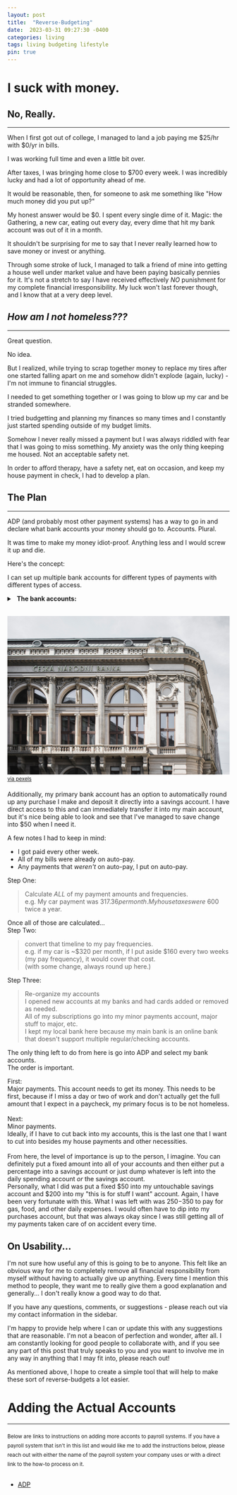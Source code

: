 ```yaml
---
layout: post
title:  "Reverse-Budgeting"
date:  2023-03-31 09:27:30 -0400
categories: living
tags: living budgeting lifestyle
pin: true
---
```


# I suck with money.

## No, Really.

<hr />

When I first got out of college, I managed to
land a job paying me $25/hr with $0/yr in bills.

I was working full time and even a little bit over.

After taxes, I was bringing home close to $700
every week. I was incredibly lucky and had a lot
of opportunity ahead of me.

It would be reasonable, then, for someone to ask
me something like "How much money did you put up?"

My honest answer would be $0. I spent every single
dime of it. Magic: the Gathering, a new car, eating
out every day, every dime that hit my bank account
was out of it in a month.

It shouldn't be surprising for me to say that I
never really learned how to save money or invest
or anything.

Through some stroke of luck, I managed to talk
a friend of mine into getting a house well under
market value and have been paying basically pennies
for it. It's not a stretch to say I have received
effectively _*NO*_ punishment for my complete
financial irresponsibility. My luck won't last
forever though, and I know that at a very deep
level.

## _How am I not homeless???_

<hr />

Great question.

No idea.

But I realized, while trying to scrap together
money to replace my tires after one started
falling apart on me and somehow didn't explode
(again, lucky) - I'm not immune to financial
struggles.

I needed to get something together or I was going
to blow up my car and be stranded somewhere.

I tried budgetting and planning my finances so
many times and I constantly just started spending
outside of my budget limits.

Somehow I never really missed a payment but I was
always riddled with fear that I was going to miss
something. My anxiety was the only thing keeping
me housed. Not an acceptable safety net.

In order to afford therapy, have a safety net,
eat on occasion, and keep my house payment in
check, I had to develop a plan.

## The Plan

<hr/>
ADP (and probably most other payment systems)
has a way to go in and declare what bank accounts
your money should go to. Accounts. Plural.

It was time to make my money idiot-proof.
Anything less and I would screw it up and die.

Here's the concept:

I can set up multiple bank accounts for
different types of payments with different
types of access.

<details>
  <summary><strong> &nbsp; The bank accounts:</strong></summary>

<ol start='1'>
<li>
<details>
 <summary>Major payments</summary>
    <ul>
        <li>House</li>
        <li>Car</li>
        <li>Utilities</li>
        <li>Insurance</li>
        <li>No debit card</li>
    </ul>
</details>
</li></ol>

<ol start='2'>
<li>
<details>
 <summary>Minor payments</summary>
    <ul>
        <li>Spotify</li>
        <li>YouTube Premium</li>
        <li>Hulu</li>
        <li>Debit card that I avoid using at all costs.</li>
    </ul>
</details>
</li></ol>

<ol start='3'>
<li>
<details>
 <summary>Untouchable savings</summary>
    <ul>
        <li>No card. At all.</li>
        <li>No way to transfer without going in.</li>
    </ul>
</details>
</li></ol>

<ol start='4'>
<li>
<details>
 <summary>Sort-of savings</summary>
   <ul>
    <li>Not actually savings. This is just for my
    enjoyment.</li>
    <li>Card that I can use basically freely.</li>
    <li>This account is specifically making mid-size
    purchases and luxury items. Think my previous
    Magic problem from earlier.</li>
    </ul>
</details>
</li></ol>

<ol start='5'>
<li>
<details>
 <summary>My regular account.</summary>
    <ul>
        <li>Daily access card.</li>
        <li>This is for food, gas, and general daily living
        expenses.</li>
    </ul>
</details>
</li></ol>

</details>

<br />

![picture of a large bank in Prague, Czechia](/assets/2023-03-31/pexels-yurii-hlei-1398431.jpg)
<sup>[via pexels](https://www.pexels.com/photo/white-and-gray-building-1398431/)</sup>


Additionally, my primary bank account has an
option to automatically round up any purchase
I make and deposit it directly into a savings
account. I have direct access to this and can
immediately transfer it into my main account,
but it's nice being able to look and see that
I've managed to save change into $50 when I
need it.

A few notes I had to keep in mind:
- I got paid every other week.
- All of my bills were already on auto-pay.
- Any payments that _weren't_ on auto-pay, I
put on auto-pay.

Step One:
> Calculate _*ALL*_ of my payment amounts and
frequencies.  
> e.g. My car payment was $317.36 per month.  
> My house taxes were ~$600 twice a year.

Once all of those are calculated...  
Step Two:
> convert that timeline to my pay frequencies.  
> e.g. if my car is ~$320 per month, if I put
aside $160 every two weeks (my pay frequency),
it would cover that cost.  
> (with some change, always round up here.)

Step Three:
> Re-organize my accounts  
> I opened new accounts at my banks and
> had cards added or removed as needed.  
> All of my subscriptions go into my minor
> payments account, major stuff to major, etc.  
> I kept my local bank here because my main
> bank is an online bank that doesn't
> support multiple regular/checking
> accounts.

The only thing left to do from here is go
into ADP and select my bank accounts.  
The order is important.

First:  
Major payments.
This account needs to get its
money. This needs to be first, because if
I miss a day or two of work and don't actually
get the full amount that I expect in a paycheck,
my primary focus is to be not homeless.  
<br />
Next:  
Minor payments.  
Ideally, if I have to cut back into my accounts,
this is the last one that I want to cut into
besides my house payments and other necessities.  
<br />
From here, the level of importance is up to the
person, I imagine. You can definitely put a
fixed amount into all of your accounts and then
either put a percentage into a savings account
or just dump whatever is left into the daily
spending account *or* the savings account.  
Personally, what I did was put a fixed $50
into my untouchable savings account and $200
into my "this is for stuff I want" account.
Again, I have been very fortunate with this.
What I was left with was $250-$350 to pay for
gas, food, and other daily expenses. I would
often have to dip into my purchases account,
but that was always okay since I was still
getting all of my payments taken care of on
accident every time.

## On Usability...

I'm not sure how useful any of this is going to
be to anyone. This felt like an obvious way for
me to completely remove all financial
responsibility from myself without having to
actually give up anything. Every time I mention
this method to people, they want me to really
give them a good explanation and generally... I
don't really know a good way to do that.

If you have any questions, comments, or
suggestions - please reach out via my contact
information in the sidebar.

I'm happy to provide help where I can or update
this with any suggestions that are reasonable.
I'm not a beacon of perfection and wonder, after
all. I am constantly looking for good people to
collaborate with, and if you see any part of
this post that truly speaks to you and you want
to involve me in any way in anything that I may
fit into, please reach out!

As mentioned above, I hope to create a simple
tool that will help to make these sort of
reverse-budgets a lot easier.

# Adding the Actual Accounts
<hr/>
<sub>Below are links to instructions on adding more
acconts to payroll systems. If you have a payroll
system that isn't in this list and would like me
to add the instructions below, please reach out
with either the name of the payroll system your
company uses or with a direct link to the how-to
process on it.</sub>
<br/><br/>

- [ADP](https://support.adp.com/adp_payroll/content/hybrid/MyADP/EA_Manage_Your_DD.pdf)